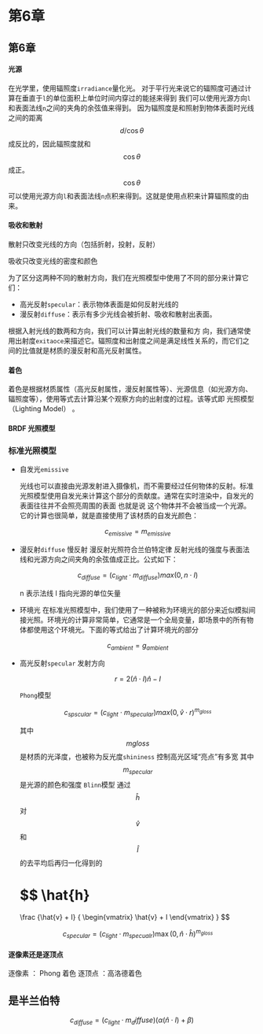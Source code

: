 # 第6章

## 第6章

#### 光源

在光学里，使用辐照度`irradiance`量化光。 对于平行光来说它的辐照度可通过计算在垂直于`l`的单位面积上单位时间内穿过的能拯来得到 我们可以使用光源方向`l`和表面法线`n`之间的夹角的余弦值来得到。 因为辐照度是和照射到物体表面时光线之间的距离$$d/\cos\theta$$成反比的，因此辐照度就和$$\cos\theta$$成正。$$\cos\theta$$可以使用光源方向`l`和表面法线`n`点积来得到。这就是使用点积来计算辐照度的由来。

#### 吸收和散射

散射只改变光线的方向（包括折射，投射，反射）

吸收只改变光线的密度和颜色

为了区分这两种不同的散射方向，我们在光照模型中使用了不同的部分来计算它们：

* 高光反射`specular`：表示物体表面是如何反射光线的
* 漫反射`diffuse`：表示有多少光线会被折射、吸收和散射出表面。

根据入射光线的数两和方向，我们可以计算出射光线的数量和方 向，我们通常使用出射度`exitaoce`来描述它。辐照度和出射度之间是满足线性关系的，而它们之间的比值就是材质的漫反射和高光反射属性。

#### 着色

着色是根据材质属性（高光反射属性，漫反射属性等）、光源信息（如光源方向、辐照度等），使用等式去计算沿某个观察方向的出射度的过程。该等式即 光照模型（Lighting Model） 。

#### BRDF 光照模型

### 标准光照模型

* 自发光`emissive`

  光线也可以直接由光源发射进入摄像机，而不需要经过任何物体的反射。标准光照模型使用自发光来计算这个部分的贡献度。通常在实时渲染中，自发光的表面往往并不会照亮周围的表面 也就是说 这个物体并不会被当成一个光源。它的计算也很简单，就是直接使用了该材质的自发光颜色：

  $$c_{emissive}=m_{emissive}$$

* 漫反射`diffuse` 慢反射 漫反射光照符合兰伯特定律 反射光线的强度与表面法线和光源方向之间夹角的余弦值成正比。公式如下：

  $$c_{diffuse}=(c_{light} \cdot m_{diffuse}) max(0, n \cdot I)$$

  n 表示法线 l 指向光源的单位矢量

* 环境光 在标准光照模型中，我们使用了一种被称为环境光的部分来近似模拟间接光照。环境光的计算非常简单，它通常是一个全局变量，即场景中的所有物体都使用这个环境光。下面的等式给出了计算环境光的部分

  $$c_{ambient}=g_{ambient}$$

* 高光反射`specular` 发射方向

  $$r = 2(\hat{n} \cdot I )\hat{n} - I$$

  `Phong`模型

  $$c_{spscular} = (c_{light} \cdot m_{specular})max(0,\hat{v}\cdot r)^{m_{gloss}}$$

  其中$$mgloss$$是材质的光泽度，也被称为反光度`shininess` 控制高光区域“亮点”有多宽 其中$$m_{specular}$$是光源的颜色和强度 `Blinn`模型 通过$$\hat{h}$$对$$\hat{v}$$和$$\hat{I}$$的去平均后再归一化得到的

  $$
  \hat{h} 
  = 
  \frac 
  {\hat{v} + I}
  {
    \begin{vmatrix}
      \hat{v} + I
    \end{vmatrix}
  }
  $$

  $$
  c_{specular} = (c_{light} \cdot m_{specualr})\max(0,\hat{n}\cdot \hat{h})^{m_{gloss}}
  $$

#### 逐像素还是逐顶点

逐像素 ： Phong 着色 逐顶点 ：高洛德着色

## 是半兰伯特

$$c_{diffuse} = (c_{light} \cdot m_diffuse)(\alpha(\hat{n}\cdot I) + \beta)$$


